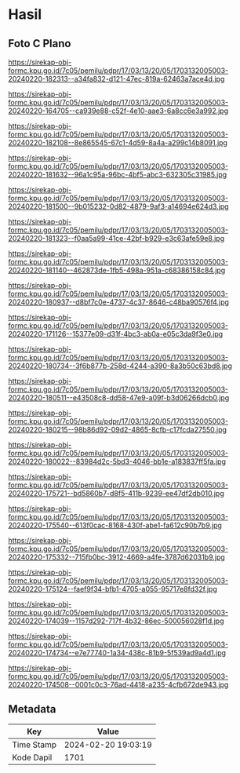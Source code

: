 # Hasil

## Foto C Plano

https://sirekap-obj-formc.kpu.go.id/7c05/pemilu/pdpr/17/03/13/20/05/1703132005003-20240220-182313--a34fa832-d121-47ec-819a-62463a7ace4d.jpg

https://sirekap-obj-formc.kpu.go.id/7c05/pemilu/pdpr/17/03/13/20/05/1703132005003-20240220-164705--ca939e88-c52f-4e10-aae3-6a8cc6e3a992.jpg

https://sirekap-obj-formc.kpu.go.id/7c05/pemilu/pdpr/17/03/13/20/05/1703132005003-20240220-182108--8e865545-67c1-4d59-8a4a-a299c14b8091.jpg

https://sirekap-obj-formc.kpu.go.id/7c05/pemilu/pdpr/17/03/13/20/05/1703132005003-20240220-181632--96a1c95a-96bc-4bf5-abc3-632305c31985.jpg

https://sirekap-obj-formc.kpu.go.id/7c05/pemilu/pdpr/17/03/13/20/05/1703132005003-20240220-181500--9b015232-0d82-4879-9af3-a14694e624d3.jpg

https://sirekap-obj-formc.kpu.go.id/7c05/pemilu/pdpr/17/03/13/20/05/1703132005003-20240220-181323--f0aa5a99-41ce-42bf-b929-e3c63afe59e8.jpg

https://sirekap-obj-formc.kpu.go.id/7c05/pemilu/pdpr/17/03/13/20/05/1703132005003-20240220-181140--462873de-1fb5-498a-951a-c68386158c84.jpg

https://sirekap-obj-formc.kpu.go.id/7c05/pemilu/pdpr/17/03/13/20/05/1703132005003-20240220-180937--d8bf7c0e-4737-4c37-8646-c48ba90576f4.jpg

https://sirekap-obj-formc.kpu.go.id/7c05/pemilu/pdpr/17/03/13/20/05/1703132005003-20240220-171126--15377e09-d31f-4bc3-ab0a-e05c3da9f3e0.jpg

https://sirekap-obj-formc.kpu.go.id/7c05/pemilu/pdpr/17/03/13/20/05/1703132005003-20240220-180734--3f6b877b-258d-4244-a390-8a3b50c63bd8.jpg

https://sirekap-obj-formc.kpu.go.id/7c05/pemilu/pdpr/17/03/13/20/05/1703132005003-20240220-180511--e43508c8-dd58-47e9-a09f-b3d06266dcb0.jpg

https://sirekap-obj-formc.kpu.go.id/7c05/pemilu/pdpr/17/03/13/20/05/1703132005003-20240220-180215--98b86d92-09d2-4865-8cfb-c17fcda27550.jpg

https://sirekap-obj-formc.kpu.go.id/7c05/pemilu/pdpr/17/03/13/20/05/1703132005003-20240220-180022--83984d2c-5bd3-4046-bb1e-a183837ff5fa.jpg

https://sirekap-obj-formc.kpu.go.id/7c05/pemilu/pdpr/17/03/13/20/05/1703132005003-20240220-175721--bd5860b7-d8f5-411b-9239-ee47df2db010.jpg

https://sirekap-obj-formc.kpu.go.id/7c05/pemilu/pdpr/17/03/13/20/05/1703132005003-20240220-175540--613f0cac-8168-430f-abe1-fa612c90b7b9.jpg

https://sirekap-obj-formc.kpu.go.id/7c05/pemilu/pdpr/17/03/13/20/05/1703132005003-20240220-175332--715fb0bc-3912-4669-a4fe-3787d62031b9.jpg

https://sirekap-obj-formc.kpu.go.id/7c05/pemilu/pdpr/17/03/13/20/05/1703132005003-20240220-175124--faef9f34-bfb1-4705-a055-95717e8fd32f.jpg

https://sirekap-obj-formc.kpu.go.id/7c05/pemilu/pdpr/17/03/13/20/05/1703132005003-20240220-174039--1157d292-717f-4b32-86ec-500056028f1d.jpg

https://sirekap-obj-formc.kpu.go.id/7c05/pemilu/pdpr/17/03/13/20/05/1703132005003-20240220-174734--e7e77740-1a34-438c-81b9-5f539ad9a4d1.jpg

https://sirekap-obj-formc.kpu.go.id/7c05/pemilu/pdpr/17/03/13/20/05/1703132005003-20240220-174508--0001c0c3-76ad-4418-a235-4cfb672de943.jpg


## Metadata

| Key        | Value               |
| ---------- | ------------------- |
| Time Stamp | 2024-02-20 19:03:19 |
| Kode Dapil | 1701                |



